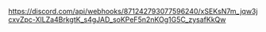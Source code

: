 https://discord.com/api/webhooks/871242793077596240/xSEKsN7m_jqw3jcxvZpc-XlLZa4BrkgtK_s4gJAD_soKPeF5n2nKOg1G5C_zysafKkQw
